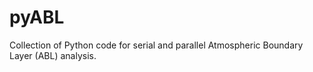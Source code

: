 # pyABL
Collection of Python code for serial and parallel Atmospheric Boundary Layer (ABL) analysis.
